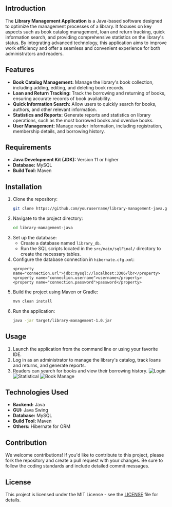 ## Introduction
The **Library Management Application** is a Java-based software designed to optimize the management processes of a library. It focuses on key aspects such as book catalog management, loan and return tracking, quick information search, and providing comprehensive statistics on the library's status. By integrating advanced technology, this application aims to improve work efficiency and offer a seamless and convenient experience for both administrators and readers.

## Features
- **Book Catalog Management:** Manage the library's book collection, including adding, editing, and deleting book records.
- **Loan and Return Tracking:** Track the borrowing and returning of books, ensuring accurate records of book availability.
- **Quick Information Search:** Allow users to quickly search for books, authors, and other relevant information.
- **Statistics and Reports:** Generate reports and statistics on library operations, such as the most borrowed books and overdue books.
- **User Management:** Manage reader information, including registration, membership details, and borrowing history.

## Requirements
- **Java Development Kit (JDK):** Version 11 or higher
- **Database:** MySQL 
- **Build Tool:** Maven

## Installation
1. Clone the repository:
    ```bash
    git clone https://github.com/yourusername/library-management-java.git
    ```
2. Navigate to the project directory:
    ```bash
    cd library-management-java
    ```
3. Set up the database:
    - Create a database named `library_db`.
    - Run the SQL scripts located in the `src/main/sqlFinal/` directory to create the necessary tables.
4. Configure the database connection in `hibernate.cfg.xml`:
    ```properties
    <property name="connection.url">jdbc:mysql://localhost:3306/lbr</property>
	<property name="connection.username">username</property>
	<property name="connection.password">password</property>
    ```
5. Build the project using Maven or Gradle:
    ```bash
    mvn clean install
    ```
6. Run the application:
    ```bash
    java -jar target/library-management-1.0.jar
    ```

## Usage
1. Launch the application from the command line or using your favorite IDE.
2. Log in as an administrator to manage the library's catalog, track loans and returns, and generate reports.
3. Readers can search for books and view their borrowing history.
![Login](https://github.com/user-attachments/assets/6d104c45-dbda-4293-8213-4f51641f1c4c)
![Statistical](https://github.com/user-attachments/assets/a74d82e1-2bb2-4b2c-bc29-d10ddc9c314b)
![Book Manage](https://github.com/user-attachments/assets/bffc329d-f6a8-4492-9a54-7944c6ee2334)

## Technologies Used
- **Backend:** Java
- **GUI:** Java Swing
- **Database:** MySQL
- **Build Tool:** Maven
- **Others:** Hibernate for ORM

## Contribution
We welcome contributions! If you'd like to contribute to this project, please fork the repository and create a pull request with your changes. Be sure to follow the coding standards and include detailed commit messages.

## License
This project is licensed under the MIT License - see the [LICENSE](LICENSE) file for details.

